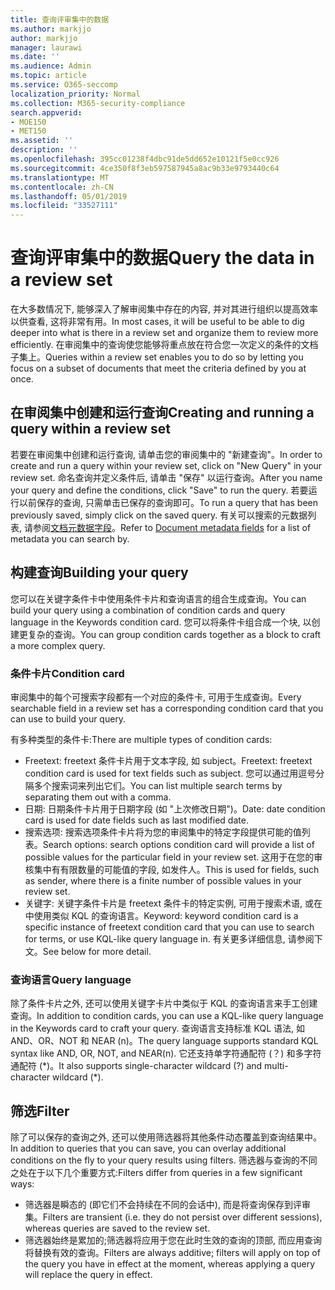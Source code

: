 ```yaml
---
title: 查询评审集中的数据
ms.author: markjjo
author: markjjo
manager: laurawi
ms.date: ''
ms.audience: Admin
ms.topic: article
ms.service: O365-seccomp
localization_priority: Normal
ms.collection: M365-security-compliance
search.appverid:
- MOE150
- MET150
ms.assetid: ''
description: ''
ms.openlocfilehash: 395cc01238f4dbc91de5dd652e10121f5e0cc926
ms.sourcegitcommit: 4ce350f8f3eb597587945a8ac9b33e9793440c64
ms.translationtype: MT
ms.contentlocale: zh-CN
ms.lasthandoff: 05/01/2019
ms.locfileid: "33527111"
---
```

# <a name="query-the-data-in-a-review-set"></a><span data-ttu-id="092e2-102">查询评审集中的数据</span><span class="sxs-lookup"><span data-stu-id="092e2-102">Query the data in a review set</span></span>

<span data-ttu-id="092e2-103">在大多数情况下, 能够深入了解审阅集中存在的内容, 并对其进行组织以提高效率以供查看, 这将非常有用。</span><span class="sxs-lookup"><span data-stu-id="092e2-103">In most cases, it will be useful to be able to dig deeper into what is there in a review set and organize them to review more efficiently.</span></span> <span data-ttu-id="092e2-104">在审阅集中的查询使您能够将重点放在符合您一次定义的条件的文档子集上。</span><span class="sxs-lookup"><span data-stu-id="092e2-104">Queries within a review set enables you to do so by letting you focus on a subset of documents that meet the criteria defined by you at once.</span></span>

## <a name="creating-and-running-a-query-within-a-review-set"></a><span data-ttu-id="092e2-105">在审阅集中创建和运行查询</span><span class="sxs-lookup"><span data-stu-id="092e2-105">Creating and running a query within a review set</span></span>

<span data-ttu-id="092e2-106">若要在审阅集中创建和运行查询, 请单击您的审阅集中的 "新建查询"。</span><span class="sxs-lookup"><span data-stu-id="092e2-106">In order to create and run a query within your review set, click on "New Query" in your review set.</span></span> <span data-ttu-id="092e2-107">命名查询并定义条件后, 请单击 "保存" 以运行查询。</span><span class="sxs-lookup"><span data-stu-id="092e2-107">After you name your query and define the conditions, click "Save" to run the query.</span></span> <span data-ttu-id="092e2-108">若要运行以前保存的查询, 只需单击已保存的查询即可。</span><span class="sxs-lookup"><span data-stu-id="092e2-108">To run a query that has been previously saved, simply click on the saved query.</span></span> <span data-ttu-id="092e2-109">有关可以搜索的元数据列表, 请参阅[文档元数据字段](document-metadata-fields.md)。</span><span class="sxs-lookup"><span data-stu-id="092e2-109">Refer to [Document metadata fields](document-metadata-fields.md) for a list of metadata you can search by.</span></span>

## <a name="building-your-query"></a><span data-ttu-id="092e2-110">构建查询</span><span class="sxs-lookup"><span data-stu-id="092e2-110">Building your query</span></span>

<span data-ttu-id="092e2-111">您可以在关键字条件卡中使用条件卡片和查询语言的组合生成查询。</span><span class="sxs-lookup"><span data-stu-id="092e2-111">You can build your query using a combination of condition cards and query language in the Keywords condition card.</span></span> <span data-ttu-id="092e2-112">您可以将条件卡组合成一个块, 以创建更复杂的查询。</span><span class="sxs-lookup"><span data-stu-id="092e2-112">You can group condition cards together as a block to craft a more complex query.</span></span>

### <a name="condition-card"></a><span data-ttu-id="092e2-113">条件卡片</span><span class="sxs-lookup"><span data-stu-id="092e2-113">Condition card</span></span>

<span data-ttu-id="092e2-114">审阅集中的每个可搜索字段都有一个对应的条件卡, 可用于生成查询。</span><span class="sxs-lookup"><span data-stu-id="092e2-114">Every searchable field in a review set has a corresponding condition card that you can use to build your query.</span></span>

<span data-ttu-id="092e2-115">有多种类型的条件卡:</span><span class="sxs-lookup"><span data-stu-id="092e2-115">There are multiple types of condition cards:</span></span>
- <span data-ttu-id="092e2-116">Freetext: freetext 条件卡片用于文本字段, 如 subject。</span><span class="sxs-lookup"><span data-stu-id="092e2-116">Freetext: freetext condition card is used for text fields such as subject.</span></span> <span data-ttu-id="092e2-117">您可以通过用逗号分隔多个搜索词来列出它们。</span><span class="sxs-lookup"><span data-stu-id="092e2-117">You can list multiple search terms by separating them out with a comma.</span></span>
- <span data-ttu-id="092e2-118">日期: 日期条件卡片用于日期字段 (如 "上次修改日期")。</span><span class="sxs-lookup"><span data-stu-id="092e2-118">Date: date condition card is used for date fields such as last modified date.</span></span>
- <span data-ttu-id="092e2-119">搜索选项: 搜索选项条件卡片将为您的审阅集中的特定字段提供可能的值列表。</span><span class="sxs-lookup"><span data-stu-id="092e2-119">Search options: search options condition card will provide a list of possible values for the particular field in your review set.</span></span> <span data-ttu-id="092e2-120">这用于在您的审核集中有有限数量的可能值的字段, 如发件人。</span><span class="sxs-lookup"><span data-stu-id="092e2-120">This is used for fields, such as sender, where there is a finite number of possible values in your review set.</span></span>
- <span data-ttu-id="092e2-121">关键字: 关键字条件卡片是 freetext 条件卡的特定实例, 可用于搜索术语, 或在中使用类似 KQL 的查询语言。</span><span class="sxs-lookup"><span data-stu-id="092e2-121">Keyword: keyword condition card is a specific instance of freetext condition card that you can use to search for terms, or use KQL-like query language in.</span></span> <span data-ttu-id="092e2-122">有关更多详细信息, 请参阅下文。</span><span class="sxs-lookup"><span data-stu-id="092e2-122">See below for more detail.</span></span>

### <a name="query-language"></a><span data-ttu-id="092e2-123">查询语言</span><span class="sxs-lookup"><span data-stu-id="092e2-123">Query language</span></span>

<span data-ttu-id="092e2-124">除了条件卡片之外, 还可以使用关键字卡片中类似于 KQL 的查询语言来手工创建查询。</span><span class="sxs-lookup"><span data-stu-id="092e2-124">In addition to condition cards, you can use a KQL-like query language in the Keywords card to craft your query.</span></span> <span data-ttu-id="092e2-125">查询语言支持标准 KQL 语法, 如 AND、OR、NOT 和 NEAR (n)。</span><span class="sxs-lookup"><span data-stu-id="092e2-125">The query language supports standard KQL syntax like AND, OR, NOT, and NEAR(n).</span></span> <span data-ttu-id="092e2-126">它还支持单字符通配符 (？) 和多字符通配符 (\*)。</span><span class="sxs-lookup"><span data-stu-id="092e2-126">It also supports single-character wildcard (?) and multi-character wildcard (\*).</span></span>

## <a name="filter"></a><span data-ttu-id="092e2-127">筛选</span><span class="sxs-lookup"><span data-stu-id="092e2-127">Filter</span></span>

<span data-ttu-id="092e2-128">除了可以保存的查询之外, 还可以使用筛选器将其他条件动态覆盖到查询结果中。</span><span class="sxs-lookup"><span data-stu-id="092e2-128">In addition to queries that you can save, you can overlay additional conditions on the fly to your query results using filters.</span></span> <span data-ttu-id="092e2-129">筛选器与查询的不同之处在于以下几个重要方式:</span><span class="sxs-lookup"><span data-stu-id="092e2-129">Filters differ from queries in a few significant ways:</span></span>
- <span data-ttu-id="092e2-130">筛选器是瞬态的 (即它们不会持续在不同的会话中), 而是将查询保存到评审集。</span><span class="sxs-lookup"><span data-stu-id="092e2-130">Filters are transient (i.e. they do not persist over different sessions), whereas queries are saved to the review set.</span></span>
- <span data-ttu-id="092e2-131">筛选器始终是累加的;筛选器将应用于您在此时生效的查询的顶部, 而应用查询将替换有效的查询。</span><span class="sxs-lookup"><span data-stu-id="092e2-131">Filters are always additive; filters will apply on top of the query you have in effect at the moment, whereas applying a query will replace the query in effect.</span></span>